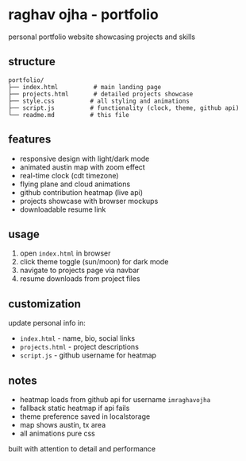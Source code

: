 # raghav ojha - portfolio

personal portfolio website showcasing projects and skills

## structure

```
portfolio/
├── index.html          # main landing page
├── projects.html       # detailed projects showcase
├── style.css          # all styling and animations
├── script.js          # functionality (clock, theme, github api)
└── readme.md          # this file
```

## features

- responsive design with light/dark mode
- animated austin map with zoom effect
- real-time clock (cdt timezone)
- flying plane and cloud animations
- github contribution heatmap (live api)
- projects showcase with browser mockups
- downloadable resume link

## usage

1. open `index.html` in browser
2. click theme toggle (sun/moon) for dark mode
3. navigate to projects page via navbar
4. resume downloads from project files

## customization

update personal info in:
- `index.html` - name, bio, social links
- `projects.html` - project descriptions
- `script.js` - github username for heatmap



## notes

- heatmap loads from github api for username `imraghavojha`
- fallback static heatmap if api fails
- theme preference saved in localstorage
- map shows austin, tx area
- all animations pure css

built with attention to detail and performance
